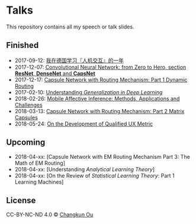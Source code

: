# Talks

This repository contains all my speech or talk slides.

## Finished

- 2017-09-12: [我在德国学习『人机交互』的一年](201709/swun.pdf)
- 2017-12-07: [Convolutional Neural Network: from Zero to Hero, section **ResNet**, **DenseNet** and **CapsNet**](201712/cnn.pdf)
- 2017-12-17: [Capsule Network with Routing Mechanism: Part 1 Dynamic Routing](./201712/capsnet1.pdf)
- 2017-02-10: [Understanding _Generalization in Deep Learning_](201802/generalization.pdf)
- 2018-02-26: [Mobile Affective Inference: Methods, Applications and Challenges](201802/emotions.pdf)
- 2018-03-13: [Capsule Network with Routing Mechanism: Part 2 Matrix Capsules](./201803/capsnet2.pdf)
- 2018-05-24: [On the Development of Qualified UX Metric](./201805/qux.pdf)

## Upcoming

- 2018-04-xx: [Capsule Network with EM Routing Mechanism Part 3: The Math of EM Routing]
- 2018-04-xx: [Understanding _Analytical Learning Theory_]
- 2018-04-xx: [On the Review of _Statistical Learning Theory_: Part 1 Learning Machines]

## License

CC-BY-NC-ND 4.0 &copy; [Changkun Ou](https://changkun.de)
